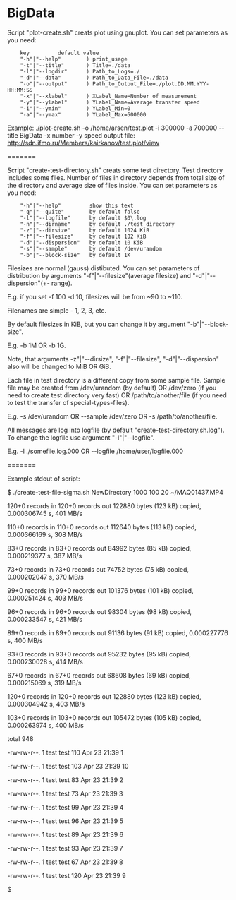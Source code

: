 BigData
=======

Script "plot-create.sh" creats plot using gnuplot. You can set parameters as you need:

		key			default value
		"-h"|"--help"        ) print_usage
        "-t"|"--title"       ) Title=./data
        "-l"|"--logdir"      ) Path_to_Logs=./
        "-d"|"--data"        ) Path_to_Data_File=./data
        "-o"|"--output"      ) Path_to_Output_File=./plot.DD.MM.YYY-HH:MM:SS
        "-x"|"--xlabel"      ) XLabel_Name=Number of measurement
        "-y"|"--ylabel"      ) YLabel_Name=Average transfer speed
        "-i"|"--ymin"        ) YLabel_Min=0
        "-a"|"--ymax"        ) YLabel_Max=500000
        
Example: ./plot-create.sh -o /home/arsen/test.plot -i 300000 -a 700000 --title BigData -x number -y speed
output file: http://sdn.ifmo.ru/Members/kairkanov/test.plot/view

=======

Script "create-test-directory.sh" creats some test directory. Test directory includes some files. Number of files in directory depends from total size of the directory and average size of files inside. You can set parameters as you need:

        "-h"|"--help"         show this text
        "-q"|"--quite"        by default false
        "-l"|"--logfile"      by default $0\.log
        "-n"|"--dirname"      by default ./test_directory
        "-z"|"--dirsize"      by default 1024 KiB
        "-f"|"--filesize"     by default 102 KiB
        "-d"|"--dispersion"   by default 10 KiB
        "-s"|"--sample"       by default /dev/urandom
        "-b"|"--block-size"   by default 1K
	     
Filesizes are normal (gauss) distibuted. You can set parameters of distribution by arguments "-f"|"--filesize"(average filesize) and "-d"|"--dispersion"(+- range). 

E.g. if you set -f 100 -d 10, filesizes will be from ~90 to ~110.

Filenames are simple - 1, 2, 3, etc.

By default filesizes in KiB, but you can change it by argument "-b"|"--block-size". 

E.g. -b 1M OR -b 1G. 

Note, that arguments -z"|"--dirsize", "-f"|"--filesize", "-d"|"--dispersion" also will be changed to MiB OR GiB. 

Each file in test directory is a different copy from some sample file. Sample file may be created from /dev/urandom (by default) OR /dev/zero (if you need to create test directory very fast) OR /path/to/another/file (if you need to test the transfer of special-types-files). 

E.g. -s /dev/urandom OR --sample /dev/zero OR -s /path/to/another/file.

All messages are log into logfile (by default "create-test-directory.sh.log"). To change the logfile use argument "-l"|"--logfile". 

E.g. -l ./somefile.log.000 OR --logfile /home/user/logfile.000



=======

Example stdout of script:

$ ./create-test-file-sigma.sh NewDirectory 1000 100 20  ~/MAQ01437.MP4

120+0 records in
120+0 records out
122880 bytes (123 kB) copied, 0.000306745 s, 401 MB/s

110+0 records in
110+0 records out
112640 bytes (113 kB) copied, 0.000366169 s, 308 MB/s

83+0 records in
83+0 records out
84992 bytes (85 kB) copied, 0.000219377 s, 387 MB/s

73+0 records in
73+0 records out
74752 bytes (75 kB) copied, 0.000202047 s, 370 MB/s

99+0 records in
99+0 records out
101376 bytes (101 kB) copied, 0.000251424 s, 403 MB/s

96+0 records in
96+0 records out
98304 bytes (98 kB) copied, 0.000233547 s, 421 MB/s

89+0 records in
89+0 records out
91136 bytes (91 kB) copied, 0.000227776 s, 400 MB/s

93+0 records in
93+0 records out
95232 bytes (95 kB) copied, 0.000230028 s, 414 MB/s

67+0 records in
67+0 records out
68608 bytes (69 kB) copied, 0.000215069 s, 319 MB/s

120+0 records in
120+0 records out
122880 bytes (123 kB) copied, 0.000304942 s, 403 MB/s

103+0 records in
103+0 records out
105472 bytes (105 kB) copied, 0.000263974 s, 400 MB/s

total 948

-rw-rw-r--. 1 test test 110 Apr 23 21:39 1

-rw-rw-r--. 1 test test 103 Apr 23 21:39 10

-rw-rw-r--. 1 test test  83 Apr 23 21:39 2

-rw-rw-r--. 1 test test  73 Apr 23 21:39 3

-rw-rw-r--. 1 test test  99 Apr 23 21:39 4

-rw-rw-r--. 1 test test  96 Apr 23 21:39 5

-rw-rw-r--. 1 test test  89 Apr 23 21:39 6

-rw-rw-r--. 1 test test  93 Apr 23 21:39 7

-rw-rw-r--. 1 test test  67 Apr 23 21:39 8

-rw-rw-r--. 1 test test 120 Apr 23 21:39 9

$
